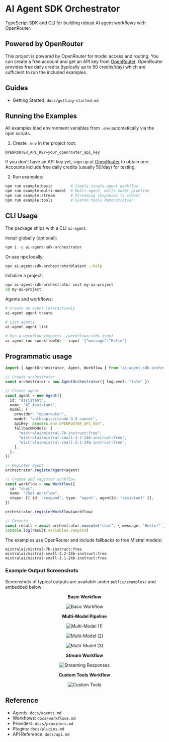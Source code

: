 # AI Agent SDK Orchestrator

TypeScript SDK and CLI for building robust AI agent workflows with OpenRouter.

## Powered by OpenRouter

This project is powered by OpenRouter for model access and routing. You can create a free account and get an API key from [OpenRouter](https://openrouter.ai). OpenRouter provides free daily credits (typically up to 50 credits/day) which are sufficient to run the included examples.

## Guides

- Getting Started: `docs/getting-started.md`

## Running the Examples

All examples load environment variables from `.env` automatically via the npm scripts.

1) Create `.env` in the project root:

```
OPENROUTER_API_KEY=your_openrouter_api_key
```

If you don't have an API key yet, sign up at [OpenRouter](https://openrouter.ai) to obtain one. Accounts include free daily credits (usually 50/day) for testing.

2) Run examples:

```bash
npm run example:basic        # Simple single-agent workflow
npm run example:multi-model  # Multi-agent, multi-model pipeline
npm run example:stream       # Streaming responses to stdout
npm run example:tools        # Custom tools demonstration
```

## CLI Usage

The package ships with a CLI `ai-agent`.

Install globally (optional):

```bash
npm i -g ai-agent-sdk-orchestrator
```

Or use npx locally:

```bash
npx ai-agent-sdk-orchestrator@latest --help
```

Initialize a project:

```bash
npx ai-agent-sdk-orchestrator init my-ai-project
cd my-ai-project
```

Agents and workflows:

```bash
# Create an agent interactively
ai-agent agent create

# List agents
ai-agent agent list

# Run a workflow (expects ./workflows/<id>.json)
ai-agent run <workflowId> --input '{"message":"Hello"}'
```

## Programmatic usage

```ts
import { AgentOrchestrator, Agent, Workflow } from "ai-agent-sdk-orchestrator"

// Create orchestrator
const orchestrator = new AgentOrchestrator({ logLevel: "info" })

// Create agent
const agent = new Agent({
  id: "assistant",
  name: "AI Assistant",
  model: {
    provider: "openrouter",
    model: "anthropic/claude-3.5-sonnet",
    apiKey: process.env.OPENROUTER_API_KEY!,
    fallbackModels: [
      "mistralai/mistral-7b-instruct:free",
      "mistralai/mistral-small-3.2-24b-instruct:free",
      "mistralai/mistral-small-3.1-24b-instruct:free",
    ],
  },
})

// Register agent
orchestrator.registerAgent(agent)

// Create and register workflow
const workflow = new Workflow({
  id: "chat",
  name: "Chat Workflow",
  steps: [{ id: "respond", type: "agent", agentId: "assistant" }],
})

orchestrator.registerWorkflow(workflow)

// Execute
const result = await orchestrator.execute("chat", { message: "Hello!" })
console.log(result.variables.respond)
```

The examples use OpenRouter and include fallbacks to free Mistral models:

```
mistralai/mistral-7b-instruct:free
mistralai/mistral-small-3.2-24b-instruct:free
mistralai/mistral-small-3.1-24b-instruct:free
```

### Example Output Screenshots

Screenshots of typical outputs are available under `public/examples/` and embedded below:

<p align="center"><strong>Basic Workflow</strong></p>
<p align="center"><img src="https://res.cloudinary.com/dunssu2gi/image/upload/v1756980268/blog-images/mmxzxelwcpr561coepig.png" alt="Basic Workflow" /></p>

<p align="center"><strong>Multi-Model Pipeline</strong></p>
<p align="center"><img src="https://res.cloudinary.com/dunssu2gi/image/upload/v1756980141/blog-images/t5iheajafwgzxvycpnsz.png" alt="Multi-Model (1)" /></p>
<p align="center"><img src="https://res.cloudinary.com/dunssu2gi/image/upload/v1756980189/blog-images/jr1fnbwm783vgcebkbly.png" alt="Multi-Model (2)" /></p>
<p align="center"><img src="https://res.cloudinary.com/dunssu2gi/image/upload/v1756980209/blog-images/jlphps6njtizihbaf6n5.png" alt="Multi-Model (3)" /></p>

<p align="center"><strong>Stream Workflow</strong></p>
<p align="center"><img src="https://res.cloudinary.com/dunssu2gi/image/upload/v1756980228/blog-images/iqspgqrsidv0g2nrodnl.png" alt="Streaming Responses" /></p>

<p align="center"><strong>Custom Tools Workflow</strong></p>
<p align="center"><img src="https://res.cloudinary.com/dunssu2gi/image/upload/v1756980250/blog-images/j3r5rvq5xpe175xi9kez.png" alt="Custom Tools" /></p>

## Reference

- Agents: `docs/agents.md`
- Workflows: `docs/workflows.md`
- Providers: `docs/providers.md`
- Plugins: `docs/plugins.md`
- API Reference: `docs/api.md`
